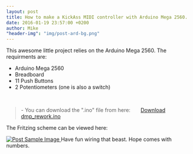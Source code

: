 ```yaml
---
layout: post
title: How to make a KickAss MIDI controller with Arduino Mega 2560.
date: 2016-01-19 23:57:00 +0200
author: Mike
"header-img": "img/post-ard-bg.png"
---
```


<p>This awesome little project relies on the Arduino Mega 2560. The requirments are: </p>
<ul>
	<li>Arduino Mega 2560</li>
    <li>Breadboard</li>
    <li>11 Push Buttons</li>
    <li>2 Potentiometers (one is also a switch)</li>
</ul>
<br>
<blockquote> - You can download the ".ino" file from here: &nbsp; &nbsp; &nbsp;
			<a href="/files/dmp_rework.ino">Download dmp_rework.ino</a>
</blockquote>		
<p>The Fritzing scheme can be viewed here: </p>
<a href="{{ site.baseurl }}/img/fritz.png">
    <img src="{{ site.baseurl }}/img/fritz.png" alt="Post Sample Image">
</a>
<span class="caption text-muted">Have fun wiring that beast. Hope comes with numbers.</span>
